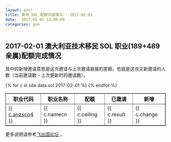 ```yaml
---
layout: post
title: 澳洲 SOL 配额完成情况 - 2017-02-01
date:  2017-02-01 13:00:00
categories: gsm
---
```


## 2017-02-01 澳大利亚技术移民 SOL 职业(189+489亲属)配额完成情况

其中的新增邀请意思是这次邀请与上次邀请直接的差额，也就是这次又新邀请的人数（当前邀请数 - 上次更新时的邀请数）。

<table border = "1" cellpadding="1" cellspacing="0">
<tr>
<th>职业代码</th>
<th>职业名称</th>
<th>配额</th>
<th>已邀请</th>
<th>新增</th>
</tr>
{% for c in site.data.sol.2017-02-01 %}
<tr>
<td> <a href="http://bbs.fcgvisa.com/t/topic/{{ c.bbsid }}" target="_blank">{{ c.anzsco4 }}</a> </td>
<td> {{ c.namecn }} </td>
<td> {{ c.ceiling }} </td>
<td> {{ c.result }} </td>
<td> {{ c.change }} </td>
</tr>
{% endfor %}
</table>

更多说明请参考<a href="http://bbs.fcgvisa.com/t/2016-2017-sol-occupation-ceilings-for-each-occupation-on-the-skilled-occupation-list/15923" target="blank">飞出国论坛</a> 。

